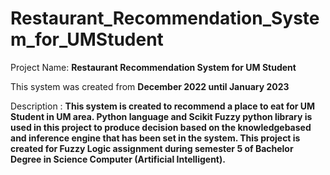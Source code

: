 # Restaurant_Recommendation_System_for_UMStudent

Project Name: **Restaurant Recommendation System for UM Student**

This system was created from **December 2022 until January 2023**

Description : **This system is created to recommend a place to eat for UM Student in UM area. Python language and Scikit Fuzzy python library is used in this project to produce decision based on the knowledgebased and inference engine that has been set in the system. This project is created for Fuzzy Logic assignment during semester 5 of Bachelor Degree in Science Computer (Artificial Intelligent).**
